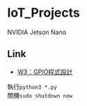 # IoT_Projects
NVIDIA Jetson Nano  
## Link
+ [W3：GPIO程式設計](https://github.com/06160193/IoT_Projects/blob/main/W3%EF%BC%9AGPIO%E7%A8%8B%E5%BC%8F%E8%A8%AD%E8%A8%88/README_W3.md)


執行`python3 *.py`  
關機`sudo shutdown now`
